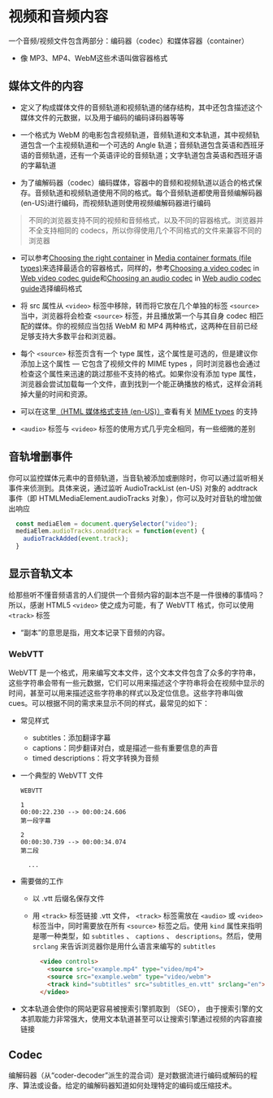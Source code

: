 # 视频和音频内容

一个音频/视频文件包含两部分：编码器（codec）和媒体容器（container）

- 像 MP3、MP4、WebM这些术语叫做容器格式

## 媒体文件的内容

- 定义了构成媒体文件的音频轨道和视频轨道的储存结构，其中还包含描述这个媒体文件的元数据，以及用于编码的编码译码器等等

- 一个格式为 WebM 的电影包含视频轨道，音频轨道和文本轨道，其中视频轨道包含一个主视频轨道和一个可选的 Angle 轨道；音频轨道包含英语和西班牙语的音频轨道，还有一个英语评论的音频轨道；文字轨道包含英语和西班牙语的字幕轨道
- 为了编解码器（codec）编码媒体，容器中的音频和视频轨道以适合的格式保存。音频轨道和视频轨道使用不同的格式。每个音频轨道都使用音频编解码器 (en-US)进行编码，而视频轨道则使用视频编解码器进行编码

> 不同的浏览器支持不同的视频和音频格式，以及不同的容器格式。浏览器并不全支持相同的 codecs，所以你得使用几个不同格式的文件来兼容不同的浏览器

- 可以参考[Choosing the right container](https://developer.mozilla.org/en-US/docs/Web/Media/Formats/Containers#choosing_the_right_container) in [Media container formats (file types)](https://developer.mozilla.org/en-US/docs/Web/Media/Formats/Containers)来选择最适合的容器格式，同样的，参考[Choosing a video codec](https://developer.mozilla.org/en-US/docs/Web/Media/Formats/Video_codecs#choosing_a_video_codec) in [Web video codec guide](https://developer.mozilla.org/en-US/docs/Web/Media/Formats/Video_codecs)和[Choosing an audio codec](https://developer.mozilla.org/en-US/docs/Web/Media/Formats/Audio_codecs#choosing_an_audio_codec) in [Web audio codec guide](https://developer.mozilla.org/en-US/docs/Web/Media/Formats/Audio_codecs)选择编码格式

- 将 src 属性从 `<video>` 标签中移除，转而将它放在几个单独的标签 `<source>` 当中，浏览器将会检查 `<source>` 标签，并且播放第一个与其自身 codec 相匹配的媒体。你的视频应当包括 WebM 和 MP4 两种格式，这两种在目前已经足够支持大多数平台和浏览器。

- 每个 `<source>` 标签页含有一个 type 属性，这个属性是可选的，但是建议你添加上这个属性 — 它包含了视频文件的 MIME types ，同时浏览器也会通过检查这个属性来迅速的跳过那些不支持的格式。如果你没有添加 type 属性，浏览器会尝试加载每一个文件，直到找到一个能正确播放的格式，这样会消耗掉大量的时间和资源。

- 可以在这里[（HTML 媒体格式支持 (en-US)）](https://developer.mozilla.org/en-US/docs/Web/Media/Formats)查看有关 [MIME types](https://developer.mozilla.org/zh-CN/docs/Glossary/MIME_type) 的支持

- `<audio>` 标签与 `<video>` 标签的使用方式几乎完全相同，有一些细微的差别

## 音轨增删事件

你可以监控媒体元素中的音频轨道，当音轨被添加或删除时，你可以通过监听相关事件来侦测到。具体来说，通过监听 AudioTrackList (en-US) 对象的 addtrack 事件（即 HTMLMediaElement.audioTracks 对象），你可以及时对音轨的增加做出响应

```js
  const mediaElem = document.querySelector("video");
  mediaElem.audioTracks.onaddtrack = function(event) {
    audioTrackAdded(event.track);
  }
```

## 显示音轨文本

给那些听不懂音频语言的人们提供一个音频内容的副本岂不是一件很棒的事情吗？所以，感谢 HTML5 `<video>` 使之成为可能，有了 WebVTT 格式，你可以使用 `<track>` 标签

- “副本”的意思是指，用文本记录下音频的内容。

### WebVTT

WebVTT 是一个格式，用来编写文本文件，这个文本文件包含了众多的字符串，这些字符串会带有一些元数据，它们可以用来描述这个字符串将会在视频中显示的时间，甚至可以用来描述这些字符串的样式以及定位信息。这些字符串叫做 cues。可以根据不同的需求来显示不同的样式，最常见的如下：

- 常见样式
  - subtitles：添加翻译字幕
  - captions：同步翻译对白，或是描述一些有重要信息的声音
  - timed descriptions：将文字转换为音频

- 一个典型的 WebVTT 文件

  ```WebVTT
  WEBVTT

  1
  00:00:22.230 --> 00:00:24.606
  第一段字幕

  2
  00:00:30.739 --> 00:00:34.074
  第二段

    ...
  ```

- 需要做的工作
  - 以 .vtt 后缀名保存文件
  - 用 `<track>` 标签链接 .vtt 文件， `<track>` 标签需放在 `<audio>` 或 `<video>` 标签当中，同时需要放在所有 `<source>` 标签之后。使用 `kind` 属性来指明是哪一种类型，如 `subtitles` 、 `captions` 、 `descriptions`。然后，使用 `srclang` 来告诉浏览器你是用什么语言来编写的 `subtitles`

    ```html
      <video controls>
        <source src="example.mp4" type="video/mp4">
        <source src="example.webm" type="video/webm">
        <track kind="subtitles" src="subtitles_en.vtt" srclang="en">
      </video>
    ```

- 文本轨道会使你的网站更容易被搜索引擎抓取到 （SEO）， 由于搜索引擎的文本抓取能力非常强大，使用文本轨道甚至可以让搜索引擎通过视频的内容直接链接

## Codec

编解码器（从“coder-decoder”派生的混合词）是对数据流进行编码或解码的程序、算法或设备。给定的编解码器知道如何处理特定的编码或压缩技术。
